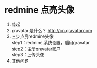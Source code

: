 # redmine 点亮头像

1.  缘起
2.  gravatar 是什么？  http://cn.gravatar.com
3.  三步点亮redmine头像   
     step1：redmine 系统设置，启用gravatar   
     step2：注册gravatar账户   
     step3：上传头像   
4.  其他问题
